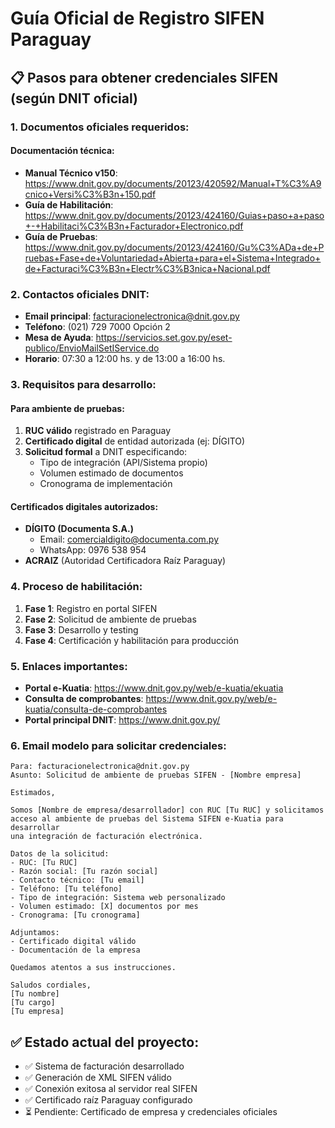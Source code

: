 # Guía Oficial de Registro SIFEN Paraguay

## 📋 Pasos para obtener credenciales SIFEN (según DNIT oficial)

### 1. Documentos oficiales requeridos:

#### Documentación técnica:
- **Manual Técnico v150**: https://www.dnit.gov.py/documents/20123/420592/Manual+T%C3%A9cnico+Versi%C3%B3n+150.pdf
- **Guía de Habilitación**: https://www.dnit.gov.py/documents/20123/424160/Guias+paso+a+paso+-+Habilitaci%C3%B3n+Facturador+Electronico.pdf
- **Guía de Pruebas**: https://www.dnit.gov.py/documents/20123/424160/Gu%C3%ADa+de+Pruebas+Fase+de+Voluntariedad+Abierta+para+el+Sistema+Integrado+de+Facturaci%C3%B3n+Electr%C3%B3nica+Nacional.pdf

### 2. Contactos oficiales DNIT:

- **Email principal**: facturacionelectronica@dnit.gov.py
- **Teléfono**: (021) 729 7000 Opción 2
- **Mesa de Ayuda**: https://servicios.set.gov.py/eset-publico/EnvioMailSetIService.do
- **Horario**: 07:30 a 12:00 hs. y de 13:00 a 16:00 hs.

### 3. Requisitos para desarrollo:

#### Para ambiente de pruebas:
1. **RUC válido** registrado en Paraguay
2. **Certificado digital** de entidad autorizada (ej: DÍGITO)
3. **Solicitud formal** a DNIT especificando:
   - Tipo de integración (API/Sistema propio)
   - Volumen estimado de documentos
   - Cronograma de implementación

#### Certificados digitales autorizados:
- **DÍGITO (Documenta S.A.)**
  - Email: comercialdigito@documenta.com.py
  - WhatsApp: 0976 538 954
- **ACRAIZ** (Autoridad Certificadora Raíz Paraguay)

### 4. Proceso de habilitación:

1. **Fase 1**: Registro en portal SIFEN
2. **Fase 2**: Solicitud de ambiente de pruebas
3. **Fase 3**: Desarrollo y testing
4. **Fase 4**: Certificación y habilitación para producción

### 5. Enlaces importantes:

- **Portal e-Kuatia**: https://www.dnit.gov.py/web/e-kuatia/ekuatia
- **Consulta de comprobantes**: https://www.dnit.gov.py/web/e-kuatia/consulta-de-comprobantes
- **Portal principal DNIT**: https://www.dnit.gov.py/

### 6. Email modelo para solicitar credenciales:

```
Para: facturacionelectronica@dnit.gov.py
Asunto: Solicitud de ambiente de pruebas SIFEN - [Nombre empresa]

Estimados,

Somos [Nombre de empresa/desarrollador] con RUC [Tu RUC] y solicitamos 
acceso al ambiente de pruebas del Sistema SIFEN e-Kuatia para desarrollar 
una integración de facturación electrónica.

Datos de la solicitud:
- RUC: [Tu RUC]
- Razón social: [Tu razón social]
- Contacto técnico: [Tu email]
- Teléfono: [Tu teléfono]
- Tipo de integración: Sistema web personalizado
- Volumen estimado: [X] documentos por mes
- Cronograma: [Tu cronograma]

Adjuntamos:
- Certificado digital válido
- Documentación de la empresa

Quedamos atentos a sus instrucciones.

Saludos cordiales,
[Tu nombre]
[Tu cargo]
[Tu empresa]
```

## ✅ Estado actual del proyecto:

- ✅ Sistema de facturación desarrollado
- ✅ Generación de XML SIFEN válido
- ✅ Conexión exitosa al servidor real SIFEN
- ✅ Certificado raíz Paraguay configurado
- ⏳ Pendiente: Certificado de empresa y credenciales oficiales